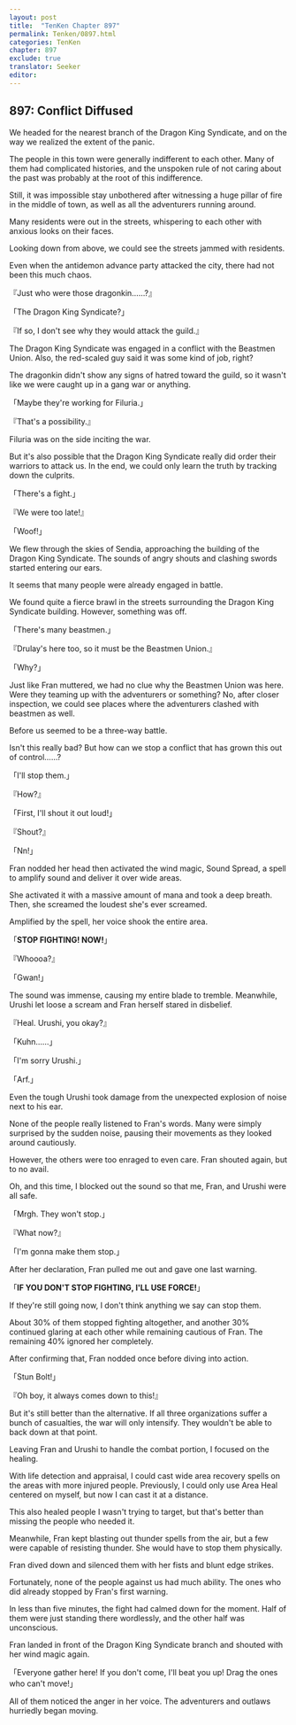 ```yaml
---
layout: post
title:  "TenKen Chapter 897"
permalink: Tenken/0897.html
categories: TenKen
chapter: 897
exclude: true
translator: Seeker
editor: 
---
```

<h2>897: Conflict Diffused</h2>

We headed for the nearest branch of the Dragon King Syndicate, and on the way we realized the extent of the panic.

The people in this town were generally indifferent to each other. Many of them had complicated histories, and the unspoken rule of not caring about the past was probably at the root of this indifference.

Still, it was impossible stay unbothered after witnessing a huge pillar of fire in the middle of town, as well as all the adventurers running around.

Many residents were out in the streets, whispering to each other with anxious looks on their faces.

Looking down from above, we could see the streets jammed with residents.

Even when the antidemon advance party attacked the city, there had not been this much chaos.

『Just who were those dragonkin……?』

「The Dragon King Syndicate?」

『If so, I don't see why they would attack the guild.』

The Dragon King Syndicate was engaged in a conflict with the Beastmen Union. Also, the red-scaled guy said it was some kind of job, right?

The dragonkin didn't show any signs of hatred toward the guild, so it wasn't like we were caught up in a gang war or anything.

「Maybe they're working for Filuria.」

『That's a possibility.』

Filuria was on the side inciting the war.

But it's also possible that the Dragon King Syndicate really did order their warriors to attack us. In the end, we could only learn the truth by tracking down the culprits.

「There's a fight.」

『We were too late!』

「Woof!」

We flew through the skies of Sendia, approaching the building of the Dragon King Syndicate. The sounds of angry shouts and clashing swords started entering our ears.

It seems that many people were already engaged in battle.

We found quite a fierce brawl in the streets surrounding the Dragon King Syndicate building. However, something was off.

「There's many beastmen.」

『Drulay's here too, so it must be the Beastmen Union.』

「Why?」

Just like Fran muttered, we had no clue why the Beastmen Union was here. Were they teaming up with the adventurers or something? No, after closer inspection, we could see places where the adventurers clashed with beastmen as well.

Before us seemed to be a three-way battle.

Isn't this really bad? But how can we stop a conflict that has grown this out of control……?

「I'll stop them.」

『How?』

「First, I'll shout it out loud!」

『Shout?』

「Nn!」

Fran nodded her head then activated the wind magic, Sound Spread, a spell to amplify sound and deliver it over wide areas.

She activated it with a massive amount of mana and took a deep breath. Then, she screamed the loudest she's ever screamed.

Amplified by the spell, her voice shook the entire area.

「**STOP FIGHTING! NOW!**」

『Whoooa?』

「Gwan!」

The sound was immense, causing my entire blade to tremble. Meanwhile, Urushi let loose a scream and Fran herself stared in disbelief.

『Heal. Urushi, you okay?』

「Kuhn……」

「I'm sorry Urushi.」

「Arf.」

Even the tough Urushi took damage from the unexpected explosion of noise next to his ear.

None of the people really listened to Fran's words. Many were simply surprised by the sudden noise, pausing their movements as they looked around cautiously.

However, the others were too enraged to even care. Fran shouted again, but to no avail.

Oh, and this time, I blocked out the sound so that me, Fran, and Urushi were all safe.

「Mrgh. They won't stop.」

『What now?』

「I'm gonna make them stop.」

After her declaration, Fran pulled me out and gave one last warning.

「**IF YOU DON'T STOP FIGHTING, I'LL USE FORCE!**」

If they're still going now, I don't think anything we say can stop them.

About 30% of them stopped fighting altogether, and another 30% continued glaring at each other while remaining cautious of Fran. The remaining 40% ignored her completely.

After confirming that, Fran nodded once before diving into action.

「Stun Bolt!」

『Oh boy, it always comes down to this!』

But it's still better than the alternative. If all three organizations suffer a bunch of casualties, the war will only intensify. They wouldn't be able to back down at that point.

Leaving Fran and Urushi to handle the combat portion, I focused on the healing.

With life detection and appraisal, I could cast wide area recovery spells on the areas with more injured people. Previously, I could only use Area Heal centered on myself, but now I can cast it at a distance.

This also healed people I wasn't trying to target, but that's better than missing the people who needed it.

Meanwhile, Fran kept blasting out thunder spells from the air, but a few were capable of resisting thunder. She would have to stop them physically.

Fran dived down and silenced them with her fists and blunt edge strikes.

Fortunately, none of the people against us had much ability. The ones who did already stopped by Fran's first warning.

In less than five minutes, the fight had calmed down for the moment. Half of them were just standing there wordlessly, and the other half was unconscious.

Fran landed in front of the Dragon King Syndicate branch and shouted with her wind magic again.

「Everyone gather here! If you don't come, I'll beat you up! Drag the ones who can't move!」

All of them noticed the anger in her voice. The adventurers and outlaws hurriedly began moving.



